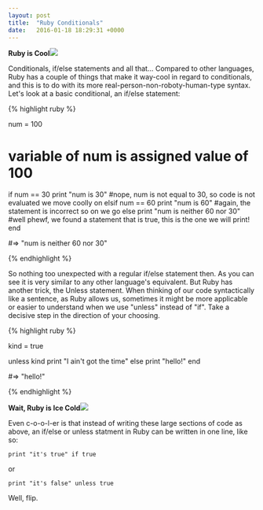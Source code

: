 ```yaml
---
layout: post
title:  "Ruby Conditionals"
date:   2016-01-18 18:29:31 +0000
---
```


<strong>Ruby is Cool</strong><img src="https://rfclipart.com/image/small/42-ba-c9/isolated-cartoon-orange-sun-in-sunglasses-Download-Royalty-free-Vector-File-EPS-46737.jpg">

Conditionals, if/else statements and all that... Compared to other languages, Ruby has a couple of things that make it way-cool in regard to conditionals, and this is to do with its more real-person-non-roboty-human-type syntax. Let's look at a basic conditional, an if/else statement:

{% highlight ruby %}

num = 100
# variable of num is assigned value of 100

if num == 30
  	print "num is 30"
#nope, num is not equal to 30, so code is not evaluated we move coolly on
elsif num == 60
	print "num is 60"
#again, the statement is incorrect so on we go
else
	print "num is neither 60 nor 30"
#well phewf, we found a statement that is true, this is the one we will print!
end

#=> "num is neither 60 nor 30"

{% endhighlight %}

So nothing too unexpected with a regular if/else statement then. As you can see it is very similar to any other language's equivalent. But Ruby has another trick, the Unless statement. When thinking of our code syntactically like a sentence, as Ruby allows us, sometimes it might be more applicable or easier to understand when we use "unless" instead of "if". Take a decisive step in the direction of your choosing.

{% highlight ruby %}

kind = true

unless kind
	print "I ain't got the time"
else
	print "hello!"
end

#=> "hello!"

{% endhighlight %}

<strong>Wait, Ruby is Ice Cold</strong><img src="http://www.abeka.com/BookImages/ClipArt/232149/46x46y50fx50fh/232149-Purple-Ice-Pop-with-a-bite-missing-color-png.png">

Even c-o-o-l-er is that instead of writing these large sections of code as above, an if/else or unless statment in Ruby can be written in one line, like so:

`print "it's true" if true`

or 

`print "it's false" unless true`

Well, flip.
